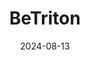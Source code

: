 ---  
layout: startup_page  
title: "BeTriton"  
id: "betriton.com"  
permalink: "/betritonbetriton.com08132024/"  
website: "https://betriton.com/"  
funding_round: "Crowdfunding"  
funding_amount: "€80K"  
investors: "150 investors"  
about: "BeTriton is developing an electric amphibious RV that combines an electric bike, camper, and boat. This unique vehicle offers overland and water travel capabilities, targeting both individual consumers and rental businesses. Its design prioritizes freshwater use and sustainable mobility."  
markets: "Mobility, Recreation, Sustainable Transportation"  
hq: "Valmiera, Latvia"  
founded_year: "2018"  
linkedin: "https://www.linkedin.com/company/betriton"  
twitter: ""  
instagram: ""  
facebook: ""  
crunchbase: "https://www.crunchbase.com/organization/zeltini?utm_source=linkedin&utm_medium=referral&utm_campaign=linkedin_companies&utm_content=profile_cta_anon&trk=funding_crunchbase"  
pitchbook: ""  

date_display: "13-Aug-2024"  
date: "2024-08-13"

# SEO Optimization  
meta_title: "BeTriton - Crowdfunding Funding (€80K)"  
meta_description: "BeTriton, BeTriton is developing an electric amphibious RV that combines an electric bike, camper, and boat. This unique vehicle offers overland and water trave..."  
meta_keywords: "BeTriton, Mobility, Recreation, Sustainable Transportation, Crowdfunding funding"  
canonical_url: "https://startup.projectstartups.com/betritonbetriton.com08132024/"  
---